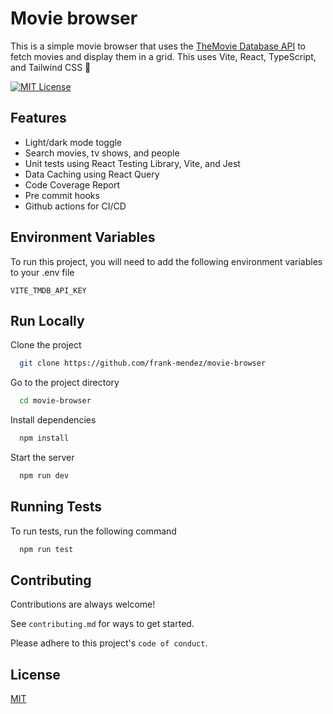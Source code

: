 # Movie browser
This is a simple movie browser that uses the [TheMovie Database API](https://www.themoviedb.org/documentation/api) to fetch movies and display them in a grid.
This uses Vite, React, TypeScript, and Tailwind CSS 🚀

[![MIT License](https://img.shields.io/badge/License-MIT-green.svg)](https://choosealicense.com/licenses/mit/)


## Features

- Light/dark mode toggle
- Search movies, tv shows, and people
- Unit tests using React Testing Library, Vite, and Jest
- Data Caching using React Query
- Code Coverage Report
- Pre commit hooks
- Github actions for CI/CD

## Environment Variables

To run this project, you will need to add the following environment variables to your .env file

`VITE_TMDB_API_KEY`


## Run Locally

Clone the project

```bash
  git clone https://github.com/frank-mendez/movie-browser
```

Go to the project directory

```bash
  cd movie-browser
```

Install dependencies

```bash
  npm install
```

Start the server

```bash
  npm run dev
```


## Running Tests

To run tests, run the following command

```bash
  npm run test
```

## Contributing

Contributions are always welcome!

See `contributing.md` for ways to get started.

Please adhere to this project's `code of conduct`.

## License

[MIT](https://choosealicense.com/licenses/mit/)
